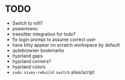 # TODO

- Switch to rofi?
- powermenu
- treesitter integration for todo?
- fix login prompt to assume correct user
- have kitty appear on scratch workspace by default
- qutebrowser bookmarks
- hyprland gaps
- hyprland corners?
- hyprland colors
- `sudo nixos-rebuild switch` alias/script

